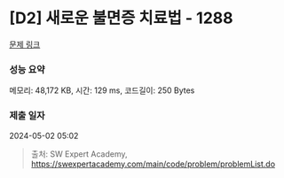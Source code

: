 # [D2] 새로운 불면증 치료법 - 1288 

[문제 링크](https://swexpertacademy.com/main/code/problem/problemDetail.do?contestProbId=AV18_yw6I9MCFAZN) 

### 성능 요약

메모리: 48,172 KB, 시간: 129 ms, 코드길이: 250 Bytes

### 제출 일자

2024-05-02 05:02



> 출처: SW Expert Academy, https://swexpertacademy.com/main/code/problem/problemList.do